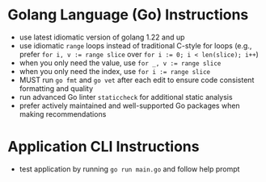 # Golang Language (Go) Instructions

- use latest idiomatic version of golang 1.22 and up
- use idiomatic `range` loops instead of traditional C-style for loops (e.g., prefer `for i, v := range slice` over `for i := 0; i < len(slice); i++`)
- when you only need the value, use `for _, v := range slice`
- when you only need the index, use `for i := range slice`
- MUST run `go fmt` and `go vet` after each edit to ensure code consistent formatting and quality
- run advanced Go linter `staticcheck` for additional static analysis
- prefer actively maintained and well-supported Go packages when making recommendations

# Application CLI Instructions

- test application by running `go run main.go` and follow help prompt

